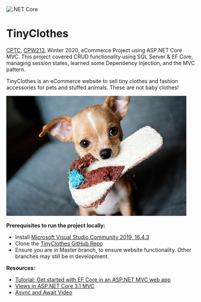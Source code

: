 ![.NET Core](https://github.com/arcum-omni/TinyClothes/workflows/.NET%20Core/badge.svg)

# TinyClothes
[CPTC](http://cptc.edu/), [CPW213](https://cptc.instructure.com/courses/1851341), Winter 2020, eCommerce Project using ASP.NET Core MVC.  This project covered CRUD functionality using SQL Server & EF Core, managing session states, learned some Dependency Injection, and the MVC pattern.

TinyClothes is an eCommerce website to sell tiny clothes and fashion accessories for pets and stuffed animals. These are not baby clothes!

![Tiny Clothes Logo][logo]

[logo]:https://github.com/arcum-omni/TinyClothes/blob/master/TinyClothes/wwwroot/images/tinyDog.jpg "Chihuahua with a tiny flip flop"

**Prerequisites to run the project locally:**
- Install [Microsoft Visual Studio Community 2019, 16.4.3](https://visualstudio.microsoft.com/)
- Clone the [TinyClothes GitHub Repo](https://github.com/arcum-omni/TinyClothes)
- Ensure you are in Master branch, to ensure website functionality. Other branches may still be in development.

**Resources:**
- [Tutorial: Get started with EF Core in an ASP.NET MVC web app](https://docs.microsoft.com/en-us/aspnet/core/data/ef-mvc/intro?view=aspnetcore-3.1)
- [Views in ASP.NET Core 3.1 MVC](https://docs.microsoft.com/en-us/aspnet/core/mvc/views/overview?view=aspnetcore-3.1)
- [Async and Await Video](https://channel9.msdn.com/Blogs/ASP-NET-Site-Videos/async-and-await)
